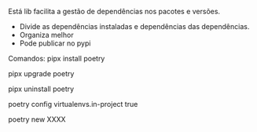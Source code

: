 Está lib facilita a gestão de dependências nos pacotes e versões.

- Divide as dependências instaladas e dependências das dependências.
- Organiza melhor
- Pode publicar no pypi

Comandos:
pipx install poetry

pipx upgrade poetry

pipx uninstall poetry

poetry config virtualenvs.in-project true

poetry new XXXX

